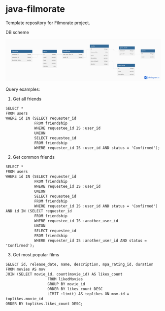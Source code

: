 # java-filmorate
Template repository for Filmorate project.

DB scheme

![DB scheme](src/main/resources/db_scheme.png)

Query examples:

1) Get all friends
```
SELECT *
FROM users
WHERE id IN (SELECT requester_id
             FROM friendship
             WHERE requestee_id IS :user_id
             UNION
             SELECT requestee_id
             FROM friendship
             WHERE requester_id IS :user_id AND status = 'Confirmed');
```

2) Get common friends
```
SELECT *
FROM users
WHERE id IN (SELECT requester_id
             FROM friendship
             WHERE requestee_id IS :user_id
             UNION
             SELECT requestee_id
             FROM friendship
             WHERE requester_id IS :user_id AND status = 'Confirmed')
AND id IN (SELECT requester_id
             FROM friendship
             WHERE requestee_id IS :another_user_id
             UNION
             SELECT requestee_id
             FROM friendship
             WHERE requester_id IS :another_user_id AND status = 'Confirmed');
```
3) Get most popular films
```
SELECT id, release_date, name, description, mpa_rating_id, duration
FROM movies AS mov
JOIN (SELECT movie_id, count(movie_id) AS likes_count
                   FROM likedMovies
                   GROUP BY movie_id
                   ORDER BY likes_count DESC
                   LIMIT :limit) AS toplikes ON mov.id = toplikes.movie_id
ORDER BY toplikes.likes_count DESC;
```